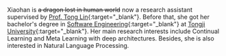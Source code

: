 Xiaohan is ~~a dragon lost in human world~~ now a research assistant supervised by [Prof. Tong Lin](http://www.cis.pku.edu.cn/jzyg/szdw/lt.htm){:target="_blank"}. Before that, she got her bachelor's degree in [Software Engineering](http://sse.tongji.edu.cn/){:target="_blank"} at [Tongji University](https://www.tongji.edu.cn/){:target="_blank"}. Her main research interests include Continual Learning and Meta Learning with deep architectures. Besides, she is also interested in Natural Language Processing.